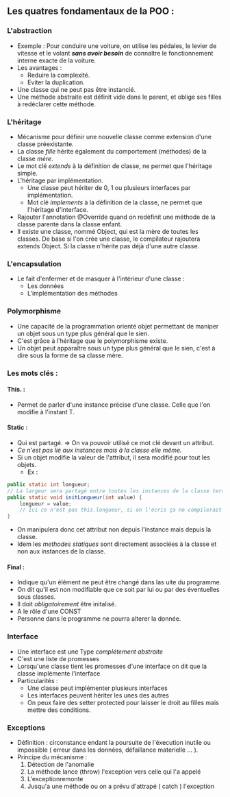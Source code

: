 ## Les quatres fondamentaux de la POO :
### L'abstraction
- Exemple : Pour conduire une voiture, on utilise les pédales, le levier de vitesse et le volant ***sans avoir besoin*** de connaître le fonctionnement interne exacte de la voiture.
- Les avantages :
	- Reduire la complexité.
	- Eviter la duplication.
 - Une classe qui ne peut pas être instancié.
 - Une méthode abstraite est définit vide dans le parent, et oblige ses filles à redéclarer cette méthode.
### L'héritage
- Mécanisme pour définir  une nouvelle classe comme extension d'une classe préexistante.
- La classe *fille* hérite également du comportement (méthodes) de la classe *mère*.
- Le mot clé *extends* à la définition de classe, ne permet que l'héritage simple.
- L'héritage par implémentation.
	- Une classe peut hériter de 0, 1 ou plusieurs interfaces par implémentation.
	- Mot clé *implements* à la définition de la classe, ne permet que l'héritage d'interface.
 - Rajouter l'annotation @Override quand on redéfinit une méthode de la classe parente dans la classe enfant.
 - Il existe une classe, nommé Object, qui est la mère de toutes les classes. De base si l'on crée une classe, le compilateur rajoutera extends Object. Si la classe n'hérite pas déjà d'une autre classe.
### L'encapsulation
- Le fait d'enfermer et de masquer à l'intérieur d'une classe :
	- Les données
	- L'implémentation des méthodes
### Polymorphisme
- Une capacité de la programmation orienté objet permettant de maniper un objet sous un type plus général que le sien.
- C'est grâce à l'héritage que le polymorphisme existe.
- Un objet peut apparaître sous un type plus général que le sien, c'est à dire sous la forme de sa classe mère.

### Les mots clés :
#### This. :
- Permet de parler d'une instance précise d'une classe. Celle que l'on modifie à l'instant T.
#### Static :
- Qui est partagé. => On va pouvoir utilisé ce mot clé devant un attribut.
- *Ce n'est pas lié aux instances mais à la classe elle même.*
- Si un objet modifie la valeur de l'attribut, il sera modifié pour tout les objets.
	- Ex :
```java
public static int longueur;
// La largeur sera partagé entre toutes les instances de la classe terrain.
public static void initLongueur(int value) {
	longueur = value;
	// Ici ce n'est pas this.longueur, si on l'écris ça ne compilerait pas. C'est la classe et non l'instance qui est impacté.
}
```
- On manipulera donc cet attribut non depuis l'instance mais depuis la classe.
- Idem les *methodes statiques* sont directement associées à la classe et non aux instances de la classe.
#### Final :
- Indique qu'un élément ne peut être changé dans las uite du programme.
- On dit qu'il est non modifiable que ce soit par lui ou par des éventuelles sous classes.
- Il doit *obligatoirement* être initalisé.
- A le rôle d'une CONST
- Personne dans le programme ne pourra alterer la donnée.





### Interface
- Une interface est une Type *complétement abstraite*
- C'est une liste de promesses
- Lorsqu'une classe tient les promesses d'une interface on dit que la classe implémente l'interface
- Particularités :
	- Une classe peut implémenter plusieurs interfaces
	- Les interfaces peuvent hériter les unes des autres
	- On peux faire des setter protected pour laisser le droit au filles mais mettre des conditions.

### Exceptions
- Définition : circonstance endant la poursuite de l'éxecution inutile ou impossible ( erreur dans les données, défaillance materielle ... ).
- Principe du mécanisme :
	1. Détection de l'anomalie
	2. La méthode lance (throw) l'exception vers celle qui l'a appelé
	3. L'exceptionremonte
	4. Jusqu'a une méthode ou on a prévu d'attrapé ( catch ) l'exception
